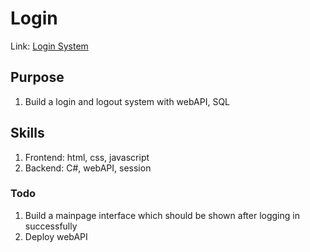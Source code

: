 # Login
Link: [Login System](https://weihungchen.github.io/Login/)
## Purpose
1. Build a login and logout system with webAPI, SQL
## Skills
1. Frontend: html, css, javascript
2. Backend: C#, webAPI, session

### Todo
1. Build a mainpage interface which should be shown after logging in successfully
2. Deploy webAPI

